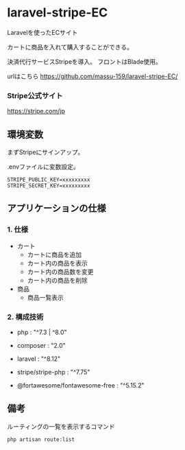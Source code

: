 # laravel-stripe-EC
Laravelを使ったECサイト

カートに商品を入れて購入することができる。

決済代行サービスStripeを導入。
フロントはBlade使用。

urlはこちら
https://github.com/massu-159/laravel-stripe-EC/

### Stripe公式サイト
https://stripe.com/jp

## 環境変数
まずStripeにサインアップ。

.envファイルに変数設定。
```
STRIPE_PUBLIC_KEY=xxxxxxxxx
STRIPE_SECRET_KEY=xxxxxxxxx
```

## アプリケーションの仕様

### 1. 仕様
- カート
  - カートに商品を追加
  - カート内の商品を表示
  - カート内の商品数を変更
  - カート内の商品を削除
- 商品
  - 商品一覧表示

### 2. 構成技術
- php : "^7.3 | ^8.0"

- composer : "2.0"

- laravel : "^8.12"

- stripe/stripe-php : "^7.75"

- @fortawesome/fontawesome-free : "^5.15.2"

## 備考
ルーティングの一覧を表示するコマンド
```
php artisan route:list
```
